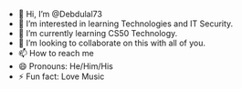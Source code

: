 - 👋 Hi, I’m @Debdulal73
- 👀 I’m interested in learning Technologies and IT Security.
- 🌱 I’m currently learning CS50 Technology.
- 💞️ I’m looking to collaborate on this with all of you.
- 📫 How to reach me 
- 😄 Pronouns: He/Him/His
- ⚡ Fun fact: Love Music 

<!---
Debdulal73/Debdulal73 is a ✨ special ✨ repository because its `README.md` (this file) appears on your GitHub profile.
You can click the Preview link to take a look at your changes.
--->

